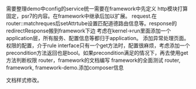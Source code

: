 需要整理demo中config的service统一需要在framework中先定义
http模块打算固定，psr7的内容。在framework中继承后加以扩展。 request.在router::matchreques后setAttrtube设置匹配道德路由信息等。response的redirectResponse搬到framework下边
考虑在kernel->run里面添加一个application层，所有服务、配置信息等都归于application。
添加异常处理页面。
权限的配置，介于rule interface只有一个get方法时，配置很麻烦，考虑添加一个precondition方法返回也是bool。如果precondition满足的情况下，再去使用get方法判断权限
router，framework的文档编写
framework的全面测试
router, framework, framework-demo.添加composer信息

文档样式修改。